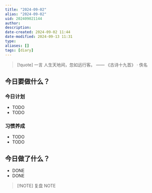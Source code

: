 ```yaml
---
title: "2024-09-02"
alias: "2024-09-02"
uid: 202409021144
author: 
description: 
date-created: 2024-09-02 11:44
date-modified: 2024-09-13 11:31
type: 
aliases: []
tags: [diary]
---
```


> [!quote] 一言
 人生天地间，忽如远行客。 —— 《古诗十九首》 · 佚名

## 今日要做什么？

### 今日计划

- TODO
- TODO

### 习惯养成

- TODO
- TODO

## 今日做了什么？

- DONE
- DONE

> [!NOTE] 复盘
> NOTE
